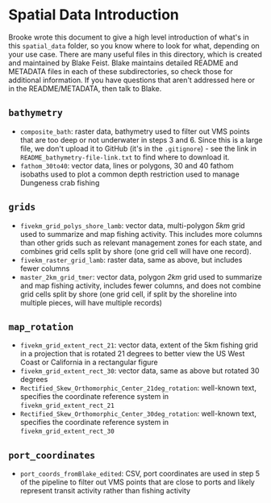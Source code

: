 # Spatial Data Introduction

Brooke wrote this document to give a high level introduction of what's in this `spatial_data` folder, so you know where to look for what, depending on your use case.
There are many useful files in this directory, which is created and maintained by Blake Feist.
Blake maintains detailed README and METADATA files in each of these subdirectories, so check those for additional information.
If you have questions that aren't addressed here or in the README/METADATA, then talk to Blake.

## `bathymetry`

* `composite_bath`: raster data, bathymetry used to filter out VMS points that are too deep or not underwater in steps 3 and 6. Since this is a large file, we don't upload it to GitHub (it's in the `.gitignore`) - see the link in `README_bathymetry-file-link.txt` to find where to download it.
* `fathom_30to40`: vector data, lines or polygons, 30 and 40 fathom isobaths used to plot a common depth restriction used to manage Dungeness crab fishing

## `grids`

* `fivekm_grid_polys_shore_lamb`: vector data, multi-polygon *5km* grid used to summarize and map fishing activity. This includes more columns than other grids such as relevant management zones for each state, and combines grid cells split by shore (one grid cell will have one record).
* `fivekm_raster_grid_lamb`: raster data, same as above, but includes fewer columns
* `master_2km_grid_tmer`: vector data, polygon *2km* grid used to summarize and map fishing activity, includes fewer columns, and does not combine grid cells split by shore (one grid cell, if split by the shoreline into multiple pieces, will have multiple records)

## `map_rotation`
* `fivekm_grid_extent_rect_21`: vector data, extent of the 5km fishing grid in a projection that is rotated 21 degrees to better view the US West Coast or California in a rectangular figure
* `fivekm_grid_extent_rect_30`: vector data, same as above but rotated 30 degrees
* `Rectified_Skew_Orthomorphic_Center_21deg_rotation`: well-known text, specifies the coordinate reference system in `fivekm_grid_extent_rect_21`
* `Rectified_Skew_Orthomorphic_Center_30deg_rotation`: well-known text, specifies the coordinate reference system in `fivekm_grid_extent_rect_30`

## `port_coordinates`
* `port_coords_fromBlake_edited`: CSV, port coordinates are used in step 5 of the pipeline to filter out VMS points that are close to ports and likely represent transit activity rather than fishing activity